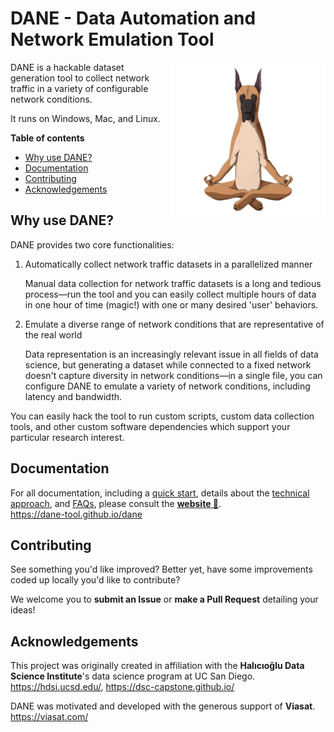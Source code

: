 # DANE - Data Automation and Network Emulation Tool

<img align='right' src='docs/media/dane-transparent-small.png' height=248>

DANE is a hackable dataset generation tool to collect network traffic in a variety of configurable network conditions.

It runs on Windows, Mac, and Linux.

**Table of contents**
- [Why use DANE?](#why-use-dane)
- [Documentation](#documentation)
- [Contributing](#contributing)
- [Acknowledgements](#acknowledgements)


## Why use DANE?

DANE provides two core functionalities:

1. Automatically collect network traffic datasets in a parallelized manner

   Manual data collection for network traffic datasets is a long and tedious process—run the tool and you can easily collect multiple hours of data in one hour of time (magic!) with one or many desired 'user' behaviors.
   
2. Emulate a diverse range of network conditions that are representative of the real world

   Data representation is an increasingly relevant issue in all fields of data science, but generating a dataset while connected to a fixed network doesn't capture diversity in network conditions—in a single file, you can configure DANE to emulate a variety of network conditions, including latency and bandwidth.

You can easily hack the tool to run custom scripts, custom data collection tools, and other custom software dependencies which support your particular research interest.

## Documentation

For all documentation, including a [quick start](linktbd), details about the [technical approach](linktbd), and [FAQs](linktbd), please consult the [**website 📖**](https://dane-tool.github.io/dane).  
https://dane-tool.github.io/dane

[linktbd]: https://dane-tool.github.io/dane/

## Contributing

See something you'd like improved? Better yet, have some improvements coded up locally you'd like to contribute?

We welcome you to **submit an Issue** or **make a Pull Request** detailing your ideas!

## Acknowledgements

This project was originally created in affiliation with the **Halıcıoğlu Data Science Institute**'s data science program at UC San Diego.  
https://hdsi.ucsd.edu/, https://dsc-capstone.github.io/

DANE was motivated and developed with the generous support of **Viasat**.  
https://viasat.com/
